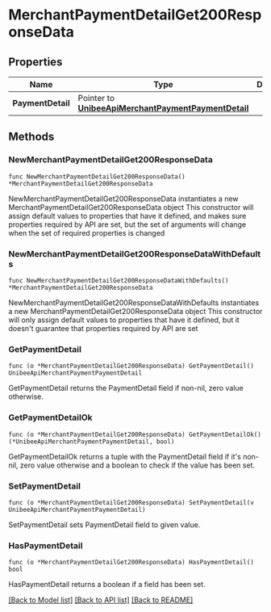 # MerchantPaymentDetailGet200ResponseData

## Properties

Name | Type | Description | Notes
------------ | ------------- | ------------- | -------------
**PaymentDetail** | Pointer to [**UnibeeApiMerchantPaymentPaymentDetail**](UnibeeApiMerchantPaymentPaymentDetail.md) |  | [optional] 

## Methods

### NewMerchantPaymentDetailGet200ResponseData

`func NewMerchantPaymentDetailGet200ResponseData() *MerchantPaymentDetailGet200ResponseData`

NewMerchantPaymentDetailGet200ResponseData instantiates a new MerchantPaymentDetailGet200ResponseData object
This constructor will assign default values to properties that have it defined,
and makes sure properties required by API are set, but the set of arguments
will change when the set of required properties is changed

### NewMerchantPaymentDetailGet200ResponseDataWithDefaults

`func NewMerchantPaymentDetailGet200ResponseDataWithDefaults() *MerchantPaymentDetailGet200ResponseData`

NewMerchantPaymentDetailGet200ResponseDataWithDefaults instantiates a new MerchantPaymentDetailGet200ResponseData object
This constructor will only assign default values to properties that have it defined,
but it doesn't guarantee that properties required by API are set

### GetPaymentDetail

`func (o *MerchantPaymentDetailGet200ResponseData) GetPaymentDetail() UnibeeApiMerchantPaymentPaymentDetail`

GetPaymentDetail returns the PaymentDetail field if non-nil, zero value otherwise.

### GetPaymentDetailOk

`func (o *MerchantPaymentDetailGet200ResponseData) GetPaymentDetailOk() (*UnibeeApiMerchantPaymentPaymentDetail, bool)`

GetPaymentDetailOk returns a tuple with the PaymentDetail field if it's non-nil, zero value otherwise
and a boolean to check if the value has been set.

### SetPaymentDetail

`func (o *MerchantPaymentDetailGet200ResponseData) SetPaymentDetail(v UnibeeApiMerchantPaymentPaymentDetail)`

SetPaymentDetail sets PaymentDetail field to given value.

### HasPaymentDetail

`func (o *MerchantPaymentDetailGet200ResponseData) HasPaymentDetail() bool`

HasPaymentDetail returns a boolean if a field has been set.


[[Back to Model list]](../README.md#documentation-for-models) [[Back to API list]](../README.md#documentation-for-api-endpoints) [[Back to README]](../README.md)


